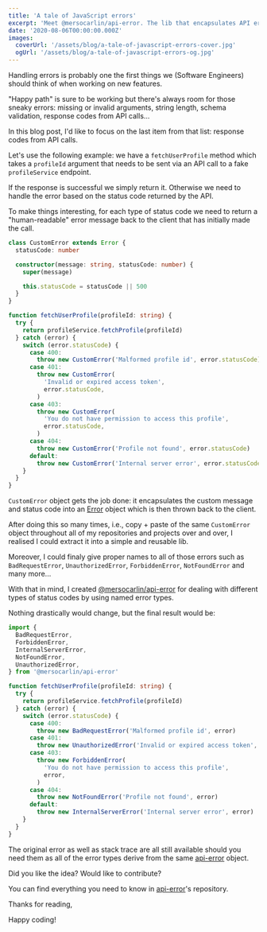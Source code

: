 ```yaml
---
title: 'A tale of JavaScript errors'
excerpt: 'Meet @mersocarlin/api-error. The lib that encapsulates API errors into named errors.'
date: '2020-08-06T00:00:00.000Z'
images:
  coverUrl: '/assets/blog/a-tale-of-javascript-errors-cover.jpg'
  ogUrl: '/assets/blog/a-tale-of-javascript-errors-og.jpg'
---
```


Handling errors is probably one the first things we (Software Engineers) should think of when working on new features.

"Happy path" is sure to be working but there's always room for those sneaky errors: missing or invalid arguments, string length, schema validation, response codes from API calls...

In this blog post, I'd like to focus on the last item from that list: response codes from API calls.

Let's use the following example: we have a `fetchUserProfile` method which takes a `profileId` argument that needs to be sent via an API call to a fake `profileService` endpoint.

If the response is successful we simply return it.
Otherwise we need to handle the error based on the status code returned by the API.

To make things interesting, for each type of status code we need to return a "human-readable" error message back to the client that has initially made the call.

```ts
class CustomError extends Error {
  statusCode: number

  constructor(message: string, statusCode: number) {
    super(message)

    this.statusCode = statusCode || 500
  }
}

function fetchUserProfile(profileId: string) {
  try {
    return profileService.fetchProfile(profileId)
  } catch (error) {
    switch (error.statusCode) {
      case 400:
        throw new CustomError('Malformed profile id', error.statusCode)
      case 401:
        throw new CustomError(
          'Invalid or expired access token',
          error.statusCode,
        )
      case 403:
        throw new CustomError(
          'You do not have permission to access this profile',
          error.statusCode,
        )
      case 404:
        throw new CustomError('Profile not found', error.statusCode)
      default:
        throw new CustomError('Internal server error', error.statusCode)
    }
  }
}
```

`CustomError` object gets the job done: it encapsulates the custom message and status code into an [Error](https://developer.mozilla.org/en-US/docs/Web/JavaScript/Reference/Global_Objects/Error) object which is then thrown back to the client. 

After doing this so many times, i.e., copy + paste of the same `CustomError` object throughout all of my repositories and projects over and over, I realised I could extract it into a simple and reusable lib.

Moreover, I could finaly give proper names to all of those errors such as `BadRequestError`, `UnauthorizedError`, `ForbiddenError`, `NotFoundError` and many more...

With that in mind, I created [@mersocarlin/api-error](https://github.com/mersocarlin/api-error) for dealing with different types of status codes by using named error types.

Nothing drastically would change, but the final result would be:

```ts
import {
  BadRequestError,
  ForbiddenError,
  InternalServerError,
  NotFoundError,
  UnauthorizedError,
} from '@mersocarlin/api-error'

function fetchUserProfile(profileId: string) {
  try {
    return profileService.fetchProfile(profileId)
  } catch (error) {
    switch (error.statusCode) {
      case 400:
        throw new BadRequestError('Malformed profile id', error)
      case 401:
        throw new UnauthorizedError('Invalid or expired access token', error)
      case 403:
        throw new ForbiddenError(
          'You do not have permission to access this profile',
          error,
        )
      case 404:
        throw new NotFoundError('Profile not found', error)
      default:
        throw new InternalServerError('Internal server error', error)
    }
  }
}
```

The original error as well as stack trace are all still available should you need them as all of the error types derive from the same [api-error](https://github.com/mersocarlin/api-error/blob/master/src/api-error.ts) object.

Did you like the idea? Would like to contribute? 

You can find everything you need to know in [api-error](https://github.com/mersocarlin/api-error)'s repository.

Thanks for reading,

Happy coding!
